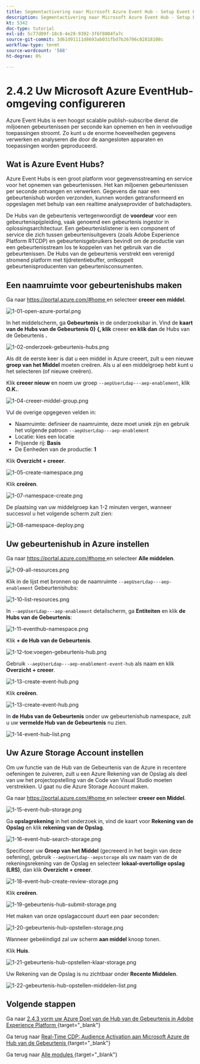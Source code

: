 ```yaml
---
title: Segmentactivering naar Microsoft Azure Event Hub - Setup Event Hub in Azure
description: Segmentactivering naar Microsoft Azure Event Hub - Setup Event Hub in Azure
kt: 5342
doc-type: tutorial
exl-id: 5c77d09f-18c8-4e29-9392-3f6f8004fa7c
source-git-commit: 3d61d91111d8693ab031fbd7b26706c02818108c
workflow-type: tm+mt
source-wordcount: '588'
ht-degree: 0%

---
```


# 2.4.2 Uw Microsoft Azure EventHub-omgeving configureren

Azure Event Hubs is een hoogst scalable publish-subscribe dienst die miljoenen gebeurtenissen per seconde kan opnemen en hen in veelvoudige toepassingen stroomt. Zo kunt u de enorme hoeveelheden gegevens verwerken en analyseren die door de aangesloten apparaten en toepassingen worden geproduceerd.

## Wat is Azure Event Hubs?

Azure Event Hubs is een groot platform voor gegevensstreaming en service voor het opnemen van gebeurtenissen. Het kan miljoenen gebeurtenissen per seconde ontvangen en verwerken. Gegevens die naar een gebeurtenishub worden verzonden, kunnen worden getransformeerd en opgeslagen met behulp van een realtime analyseprovider of batchadapters.

De Hubs van de gebeurtenis vertegenwoordigt de **voordeur** voor een gebeurtenispijpleiding, vaak genoemd een gebeurtenis ingestor in oplossingsarchitectuur. Een gebeurtenislistener is een component of service die zich tussen gebeurtenisuitgevers (zoals Adobe Experience Platform RTCDP) en gebeurtenisgebruikers bevindt om de productie van een gebeurtenisstream los te koppelen van het gebruik van die gebeurtenissen. De Hubs van de gebeurtenis verstrekt een verenigd stromend platform met tijdretentiebuffer, ontkoppelt gebeurtenisproducenten van gebeurtenisconsumenten.

## Een naamruimte voor gebeurtenishubs maken

Ga naar [ https://portal.azure.com/#home ](https://portal.azure.com/#home) en selecteer **creeer een middel**.

![ 1-01-open-azure-portal.png ](./images/101openazureportal.png)

In het middelscherm, ga **Gebeurtenis** in de onderzoeksbar in. Vind de **kaart van de Hubs van de Gebeurtenis 0&rbrace; &lbrace;, klik** creeer **en klik dan** de Hubs van de Gebeurtenis **.**

![ 1-02-onderzoek-gebeurtenis-hubs.png ](./images/102searcheventhubs.png)

Als dit de eerste keer is dat u een middel in Azure creeert, zult u een nieuwe **groep van het Middel** moeten creëren. Als u al een middelgroep hebt kunt u het selecteren (of nieuwe creëren).

Klik **creeer nieuw** en noem uw groep `--aepUserLdap---aep-enablement`, klik **O.K.**.

![ 1-04-creeer-middel-group.png ](./images/104createresourcegroup.png)

Vul de overige opgegeven velden in:

- Naamruimte: definieer de naamruimte, deze moet uniek zijn en gebruik het volgende patroon `--aepUserLdap---aep-enablement`
- Locatie: kies een locatie
- Prijsende rij: **Basis**
- De Eenheden van de productie: **1**

Klik **Overzicht + creeer**.

![ 1-05-create-namespace.png ](./images/105createnamespace.png)

Klik **creëren**.

![ 1-07-namespace-create.png ](./images/107namespacecreate.png)

De plaatsing van uw middelgroep kan 1-2 minuten vergen, wanneer succesvol u het volgende scherm zult zien:

![ 1-08-namespace-deploy.png ](./images/108namespacedeploy.png)

## Uw gebeurtenishub in Azure instellen

Ga naar [ https://portal.azure.com/#home ](https://portal.azure.com/#home) en selecteer **Alle middelen**.

![ 1-09-all-resources.png ](./images/109allresources.png)

Klik in de lijst met bronnen op de naamruimte `--aepUserLdap---aep-enablement` Gebeurtenishubs:

![ 1-10-list-resources.png ](./images/110listresources.png)

In `--aepUserLdap---aep-enablement` detailscherm, ga **Entiteiten** en klik **de Hubs van de Gebeurtenis**:

![ 1-11-eventhub-namespace.png ](./images/111eventhubnamespace.png)

Klik **+ de Hub van de Gebeurtenis**.

![ 1-12-toe:voegen-gebeurtenis-hub.png ](./images/112addeventhub.png)

Gebruik `--aepUserLdap---aep-enablement-event-hub` als naam en klik **Overzicht + creeer**.

![ 1-13-create-event-hub.png ](./images/113createeventhub.png)

Klik **creëren**.

![ 1-13-create-event-hub.png ](./images/113createeventhub1.png)

In **de Hubs van de Gebeurtenis** onder uw gebeurtenishub namespace, zult u uw **vermelde Hub van de Gebeurtenis** nu zien.

![ 1-14-event-hub-list.png ](./images/114eventhublist.png)

## Uw Azure Storage Account instellen

Om uw functie van de Hub van de Gebeurtenis van de Azure in recentere oefeningen te zuiveren, zult u een Azure Rekening van de Opslag als deel van uw het projectopstelling van de Code van Visual Studio moeten verstrekken. U gaat nu die Azure Storage Account maken.

Ga naar [ https://portal.azure.com/#home ](https://portal.azure.com/#home) en selecteer **creeer een Middel**.

![ 1-15-event-hub-storage.png ](./images/115eventhubstorage.png)

Ga **opslagrekening** in het onderzoek in, vind de kaart voor **Rekening van de Opslag** en klik **rekening van de Opslag**.

![ 1-16-event-hub-search-storage.png ](./images/116eventhubsearchstorage.png)

Specificeer uw **Groep van het Middel** (gecreeerd in het begin van deze oefening), gebruik `--aepUserLdap--aepstorage` als uw naam van de de rekeningsrekening van de Opslag en selecteer **lokaal-overtollige opslag (LRS)**, dan klik **Overzicht + creeer**.

![ 1-18-event-hub-create-review-storage.png ](./images/118eventhubcreatereviewstorage.png)

Klik **creëren**.

![ 1-19-gebeurtenis-hub-submit-storage.png ](./images/119eventhubsubmitstorage.png)

Het maken van onze opslagaccount duurt een paar seconden:

![ 1-20-gebeurtenis-hub-opstellen-storage.png ](./images/120eventhubdeploystorage.png)

Wanneer gebeëindigd zal uw scherm **aan middel** knoop tonen.

Klik **Huis**.

![ 1-21-gebeurtenis-hub-opstellen-klaar-storage.png ](./images/121eventhubdeployreadystorage.png)

Uw Rekening van de Opslag is nu zichtbaar onder **Recente Middelen**.

![ 1-22-gebeurtenis-hub-opstellen-middelen-list.png ](./images/122eventhubdeployresourceslist.png)

## Volgende stappen

Ga naar [ 2.4.3 vorm uw Azure Doel van de Hub van de Gebeurtenis in Adobe Experience Platform ](./ex3.md){target="_blank"}

Ga terug naar [ Real-Time CDP: Audience Activation aan Microsoft Azure de Hub van de Gebeurtenis ](./segment-activation-microsoft-azure-eventhub.md){target="_blank"}

Ga terug naar [ Alle modules ](./../../../../overview.md){target="_blank"}
